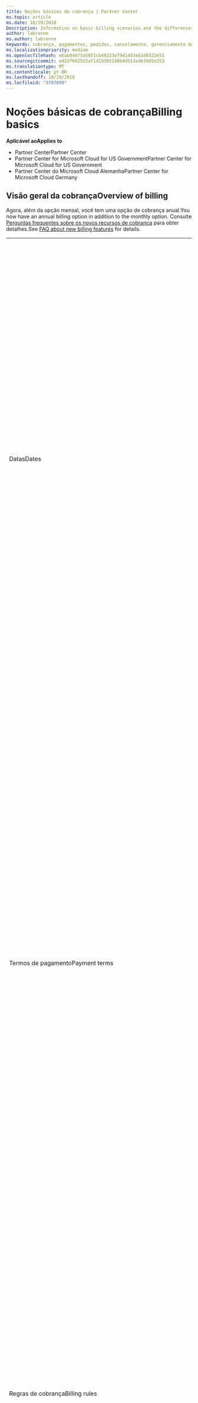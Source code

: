 ```yaml
---
title: Noções básicas de cobrança | Partner Center
ms.topic: article
ms.date: 10/29/2018
Description: Information on basic billing scenarios and the differences between license-based and usage-based billing
author: labrenne
ms.author: labrenne
keywords: cobrança, pagamentos, pedidos, cancelamento, gerenciamento de pedidos, falta de pagamento, fraude, uso indevido, imposto, isenções fiscais, arquivos de reconciliação, arquivo de reconciliação
ms.localizationpriority: medium
ms.openlocfilehash: ebab84673a5651cb40223ef9d1483eb1d0322e51
ms.sourcegitcommit: ed22f6825d3af1d19385198b4d511e4b39d5e353
ms.translationtype: MT
ms.contentlocale: pt-BR
ms.lasthandoff: 10/29/2018
ms.locfileid: "5797099"
---
```

# <a name="billing-basics"></a><span data-ttu-id="f3419-103">Noções básicas de cobrança</span><span class="sxs-lookup"><span data-stu-id="f3419-103">Billing basics</span></span>

**<span data-ttu-id="f3419-104">Aplicável ao</span><span class="sxs-lookup"><span data-stu-id="f3419-104">Applies to</span></span>**

-  <span data-ttu-id="f3419-105">Partner Center</span><span class="sxs-lookup"><span data-stu-id="f3419-105">Partner Center</span></span>
-  <span data-ttu-id="f3419-106">Partner Center for Microsoft Cloud for US Government</span><span class="sxs-lookup"><span data-stu-id="f3419-106">Partner Center for Microsoft Cloud for US Government</span></span>
-  <span data-ttu-id="f3419-107">Partner Center do Microsoft Cloud Alemanha</span><span class="sxs-lookup"><span data-stu-id="f3419-107">Partner Center for Microsoft Cloud Germany</span></span>

## <a name="overview-of-billing"></a><span data-ttu-id="f3419-108">Visão geral da cobrança</span><span class="sxs-lookup"><span data-stu-id="f3419-108">Overview of billing</span></span>
<span data-ttu-id="f3419-109">Agora, além da opção mensal, você tem uma opção de cobrança anual.</span><span class="sxs-lookup"><span data-stu-id="f3419-109">You now have an annual billing option in addition to the monthly option.</span></span> <span data-ttu-id="f3419-110">Consulte [Perguntas frequentes sobre os novos recursos de cobrança](faq-about-new-billing-features.md) para obter detalhes.</span><span class="sxs-lookup"><span data-stu-id="f3419-110">See [FAQ about new billing features](faq-about-new-billing-features.md) for details.</span></span>

<table>
<colgroup>
<col width="50%" />
<col width="50%" />
</colgroup>
<tbody>
<tr class="odd">
<td><span data-ttu-id="f3419-111">Datas</span><span class="sxs-lookup"><span data-stu-id="f3419-111">Dates</span></span></td>
<td><ul>
<li><span data-ttu-id="f3419-112">Sua data de cobrança mensal é o dia do mês selecionado durante o registro.</span><span class="sxs-lookup"><span data-stu-id="f3419-112">Your monthly billing date is the day of the month you selected during enrollment.</span></span> <span data-ttu-id="f3419-113">A Microsoft enviará um email de confirmação que inclui sua data de cobrança.</span><span class="sxs-lookup"><span data-stu-id="f3419-113">Microsoft will send a confirmation email that includes your billing date.</span></span></li>
<li><span data-ttu-id="f3419-114">Você pode encontrar listas de preços com um (1) mês de antecedência, pois são atualizadas mensalmente.</span><span class="sxs-lookup"><span data-stu-id="f3419-114">You can find price lists one (1) month in advance, as they're updated monthly.</span></span> <span data-ttu-id="f3419-115">Os preços baseados em licença são garantidos durante o período da assinatura, geralmente 12 meses a partir da data de compra.</span><span class="sxs-lookup"><span data-stu-id="f3419-115">License-based prices are guaranteed for the term of the subscription, usually 12 months from the purchase date.</span></span> <span data-ttu-id="f3419-116">Os preços baseados em uso podem ser alterados mensalmente.</span><span class="sxs-lookup"><span data-stu-id="f3419-116">Usage-based prices can change on a monthly basis.</span></span> <span data-ttu-id="f3419-117">Forneceremos um aviso com 30 dias de antecedência sobre qualquer alteração de preço por meio da publicação da nossa Lista de preços para parceiros.</span><span class="sxs-lookup"><span data-stu-id="f3419-117">We will provide 30 days’ notice for any price change through the publication of our Partner Price List.</span></span></li>
</ul></td>
</tr>
<tr class="even">
<td><span data-ttu-id="f3419-118">Termos de pagamento</span><span class="sxs-lookup"><span data-stu-id="f3419-118">Payment terms</span></span></td>
<td><ul>
<li><span data-ttu-id="f3419-119">Termos de pagamento - 60 dias corridos.</span><span class="sxs-lookup"><span data-stu-id="f3419-119">Payment terms - net 60 days.</span></span></li>
<li><span data-ttu-id="f3419-120">Os pagamentos devem ser feitos de acordo com a data de vencimento da fatura (60 dias após a data de cobrança) ou a conta se tornará inadimplente.</span><span class="sxs-lookup"><span data-stu-id="f3419-120">Payments must be made by the invoice due date (60 days after the billing date), or the account will be delinquent.</span></span></li>
<li><span data-ttu-id="f3419-121">As contas inadimplentes estão sujeitas a suspensão e/ou encerramento do programa Provedor de Soluções na Nuvem.</span><span class="sxs-lookup"><span data-stu-id="f3419-121">Delinquent accounts are subject to suspension and/or termination from the Cloud Solution Provider program.</span></span> <span data-ttu-id="f3419-122">As contas suspensas não podem criar novos clientes ou pedidos, solicitar uma relação de revendedor, aumentar ou diminuir quantidades de assinaturas, solicitar assinaturas de complemento, converter ou realizar a transição de uma assinatura. Além disso, elas estarão limitadas ao gerenciamento de clientes, assinaturas e recursos existentes até que as contas sejam reativadas.</span><span class="sxs-lookup"><span data-stu-id="f3419-122">Suspended accounts can't create a new customer or order, request a reseller relationship, increase or decrease quantities of subscriptions, order add-on subscriptions, convert or transition a subscription and will be limited to managing existing customers, subscriptions and resources until the account is brought current.</span></span> <span data-ttu-id="f3419-123">Os parceiros podem retomar a funcionalidade total de suas contas suspensas quando quitarem as cobranças pendentes.</span><span class="sxs-lookup"><span data-stu-id="f3419-123">Partners can regain full functionality of their suspended accounts when they pay their outstanding bills.</span></span></li>
</ul></td>
</tr>
<tr class="odd">
<td><span data-ttu-id="f3419-124">Regras de cobrança</span><span class="sxs-lookup"><span data-stu-id="f3419-124">Billing rules</span></span></td>
<td><ul>
<li><span data-ttu-id="f3419-125">Você receberá uma fatura todo mês para o programa CSP.</span><span class="sxs-lookup"><span data-stu-id="f3419-125">You will receive one invoice each month for the CSP program.</span></span></li>
<li><span data-ttu-id="f3419-126">As assinaturas baseadas em licença são cobradas de acordo com as licenças adquiridas, e não de licenças usadas.</span><span class="sxs-lookup"><span data-stu-id="f3419-126">License-based subscriptions are billed based on licenses purchased, not licenses used.</span></span></li>
<li><span data-ttu-id="f3419-127">As assinaturas por uso do Azure são cobradas com base em taxas limitadas, de acordo com o consumo.</span><span class="sxs-lookup"><span data-stu-id="f3419-127">Azure (usage-based subscriptions) are billed according to metered rates, based on consumption.</span></span></li>
<li><span data-ttu-id="f3419-128">O preço é garantido por meio do termo da assinatura.</span><span class="sxs-lookup"><span data-stu-id="f3419-128">Price is guaranteed through the term of the subscription.</span></span> <span data-ttu-id="f3419-129">Os preços podem mudar na renovação da assinatura.</span><span class="sxs-lookup"><span data-stu-id="f3419-129">Prices may change at subscription renewal.</span></span></li>
</ul></td>
</tr>
<tr class="even">
<td><span data-ttu-id="f3419-130">Disponibilidade de fatura</span><span class="sxs-lookup"><span data-stu-id="f3419-130">Invoice availability</span></span></td>
<td><ul>
<li><span data-ttu-id="f3419-131">Você pode ver e baixar suas faturas e seus arquivos de reconciliação na página Cobrança no Partner Center.</span><span class="sxs-lookup"><span data-stu-id="f3419-131">You can view and download your invoices and reconciliation files from the Billing page in the Partner Center.</span></span> <span data-ttu-id="f3419-132">Observe que as faturas mensais estarão disponíveis no Partner Center em até quatro (4) dias da data de cobrança selecionada.</span><span class="sxs-lookup"><span data-stu-id="f3419-132">Note that monthly invoices are available on Partner Center within four (4) days of your selected billing date.</span></span></li>
</ul></td>
</tr>
<tr class="odd">
<td><span data-ttu-id="f3419-133">Ajustes/créditos/cancelamentos</span><span class="sxs-lookup"><span data-stu-id="f3419-133">Adjustments/Credits/Cancellations</span></span></td>
<td><ul>
<li><span data-ttu-id="f3419-134">Você verá os ajustes e créditos em atraso em sua próxima fatura de cobrança após o crédito ou ajuste ser aplicado.</span><span class="sxs-lookup"><span data-stu-id="f3419-134">You'll see adjustments and credits in arrears on your next billing invoice after the credit or adjustment is applied.</span></span></li>
</ul></td>
</tr>
<tr class="even">
<td><span data-ttu-id="f3419-135">Imposto</span><span class="sxs-lookup"><span data-stu-id="f3419-135">Tax</span></span></td>
<td><ul>
<li><span data-ttu-id="f3419-136">Você pagará imposto com base em seus detalhes, (não dos seus clientes) como a relação de faturamento, que é entre você e a Microsoft.</span><span class="sxs-lookup"><span data-stu-id="f3419-136">You will be taxed based on your details, (not your customers') as the billing relationship is between Microsoft and you.</span></span></li>
<li><span data-ttu-id="f3419-137">Você pode enviar seu ID do contribuinte durante a aceitação ou por meio de uma solicitação de serviço.</span><span class="sxs-lookup"><span data-stu-id="f3419-137">You can submit your tax ID during onboarding or via a service request.</span></span> <span data-ttu-id="f3419-138">Você verá as alterações refletidas no seu próximo ciclo de cobrança.</span><span class="sxs-lookup"><span data-stu-id="f3419-138">You'll see the changes reflected on your next billing cycle.</span></span></li>
<li><span data-ttu-id="f3419-139">Para <strong>isenção de impostos sobre vendas e retenção</strong>, você deve enviar a documentação do contribuinte por meio de uma solicitação de serviço.</span><span class="sxs-lookup"><span data-stu-id="f3419-139">For <strong>withholding and sales tax exemption</strong>, you must submit tax documentation via a service request.</span></span> <span data-ttu-id="f3419-140">Você verá as alterações e reembolsos apropriados em seu próximo ciclo de cobrança.</span><span class="sxs-lookup"><span data-stu-id="f3419-140">You'll see the changes and appropriate refunds on your next billing cycle.</span></span></li>
<li><span data-ttu-id="f3419-141">Para <strong>isenção de imposto sobre valor agregado (IVA)</strong>, você deve enviar seu ID de IVA (validado pela Microsoft) por meio de uma solicitação de serviço.</span><span class="sxs-lookup"><span data-stu-id="f3419-141">For <strong>value added tax (VAT) exemption</strong>, you must submit your VAT ID (validated by Microsoft) via a service request.</span></span> <span data-ttu-id="f3419-142">Você verá as alterações e reembolsos apropriados em seu próximo ciclo de cobrança.</span><span class="sxs-lookup"><span data-stu-id="f3419-142">You'll see the changes and appropriate refunds on your next billing cycle.</span></span></li>
<li><span data-ttu-id="f3419-143">Encontre mais detalhes sobre impostos a partir do escritório fiscal local ou de um consultor de impostos.</span><span class="sxs-lookup"><span data-stu-id="f3419-143">Find further tax details from your local tax office or tax advisor.</span></span></li>
</ul></td>
</tr>
</tbody>
</table>

 

## <a name="license-based-billing"></a><span data-ttu-id="f3419-144">Cobrança baseada em licença</span><span class="sxs-lookup"><span data-stu-id="f3419-144">License-based billing</span></span>



<table>
<colgroup>
<col width="50%" />
<col width="50%" />
</colgroup>
<tbody>
<tr class="odd">
<td><span data-ttu-id="f3419-145">Regras de cobrança</span><span class="sxs-lookup"><span data-stu-id="f3419-145">Billing rules</span></span></td>
<td><ul>
<li><span data-ttu-id="f3419-146">As assinaturas são anuais com renovação automática.</span><span class="sxs-lookup"><span data-stu-id="f3419-146">Subscriptions are annual and auto-renewed.</span></span></li>
<li><span data-ttu-id="f3419-147">A cobrança é em 12 pagamentos mensais por assinatura anual.</span><span class="sxs-lookup"><span data-stu-id="f3419-147">Billing is in 12 monthly payments per annual subscription.</span></span></li>
<li><span data-ttu-id="f3419-148">Você será cobrado com antecedência pelo próximo período de cobrança pelos serviços baseados em licença, de acordo com o número de licenças no final do período de cobrança anterior.</span><span class="sxs-lookup"><span data-stu-id="f3419-148">You are billed in advance for the next billing period for license-based services, based on number of licenses at the end of the prior billing period.</span></span></li>
<li><span data-ttu-id="f3419-149">Você é cobrado/creditado em atraso de pagamento por alterações no número de licenças (cálculo proporcional com base em dias de licença).</span><span class="sxs-lookup"><span data-stu-id="f3419-149">You are billed/credited in arrears for any changes in the number of licenses(pro-rata calculation based on license-days).</span></span> <span data-ttu-id="f3419-150">Cálculo proporcional usa a seguinte fórmula: [ROUND((ROUND(Preço unitário \* Quantidade/Número de dias no mês proporcional, 2) \* Número de dias proporcionais) / Quantidade, 2) \* Quantidade]</span><span class="sxs-lookup"><span data-stu-id="f3419-150">Pro-rata calculation uses the following formula: [ROUND((ROUND(Unit Price \* Quantity / Number of days in pro-rated Month, 2) \* Number of pro-rated days) / Quantity, 2) \* Quantity]</span></span></li>
<li><span data-ttu-id="f3419-151">Pagamentos são cobrados por assentos vendidos (não assentos provisionados).</span><span class="sxs-lookup"><span data-stu-id="f3419-151">Payments are billed for seats sold (not seats provisioned).</span></span></li>
</ul></td>
</tr>
<tr class="even">
<td><span data-ttu-id="f3419-152">Ajustes/créditos/cancelamentos</span><span class="sxs-lookup"><span data-stu-id="f3419-152">Adjustments/Credits/Cancellations</span></span></td>
<td><ul>
<li><span data-ttu-id="f3419-153">Taxas de término antecipado atualmente não são cobradas pelo cancelamento dos serviços baseados em licença.</span><span class="sxs-lookup"><span data-stu-id="f3419-153">Early termination fees are currently not charged for the cancellation of license-based services.</span></span></li>
<li><span data-ttu-id="f3419-154">Os créditos de cancelamento para serviços baseados em licença são proporcionais aos dias não utilizados para cancelamentos de ciclo médio (bem como pela diminuição de licenças pela fórmula acima).</span><span class="sxs-lookup"><span data-stu-id="f3419-154">Cancellation credits for licensed based services are pro-rated for unused days for mid-cycle cancellations (as well as license decreases per the formula above).</span></span></li>
</ul></td>
</tr>
</tbody>
</table>

 

## <a name="usage-based-billing"></a><span data-ttu-id="f3419-155">Cobrança baseada em uso</span><span class="sxs-lookup"><span data-stu-id="f3419-155">Usage-based billing</span></span>


<span data-ttu-id="f3419-156">O Azure opera no modelo "pré-pago", em que você só será cobrado pelos serviços Azure usados.</span><span class="sxs-lookup"><span data-stu-id="f3419-156">Azure operates in the "pay as you go" model, in which you are only billed for Azure services used.</span></span>

<table>
<colgroup>
<col width="50%" />
<col width="50%" />
</colgroup>
<tbody>
<tr class="odd">
<td><span data-ttu-id="f3419-157">Regras de cobrança</span><span class="sxs-lookup"><span data-stu-id="f3419-157">Billing rules</span></span></td>
<td><ul>
<li><span data-ttu-id="f3419-158">As assinaturas são de mês a mês e renovadas automaticamente de acordo com as novas taxas de serviço limitadas.</span><span class="sxs-lookup"><span data-stu-id="f3419-158">Subscriptions are month-to-month and auto-renew at the new metered service rates.</span></span> <span data-ttu-id="f3419-159">A cobrança é mensal em atraso de pagamento, de acordo com o uso.</span><span class="sxs-lookup"><span data-stu-id="f3419-159">Billing is monthly in arrears, based on usage.</span></span></li>
<li><span data-ttu-id="f3419-160">As taxas de serviço limitadas podem ser alteradas dentro do ciclo de fatura.</span><span class="sxs-lookup"><span data-stu-id="f3419-160">Metered service rates can change within the invoice cycle.</span></span>
<ul>
<li><span data-ttu-id="f3419-161">Preço aumenta: 30 dias de aviso prévio é fornecido.</span><span class="sxs-lookup"><span data-stu-id="f3419-161">Price increases: 30 days notice is provided.</span></span></li>
<li><span data-ttu-id="f3419-162">Preço diminui: dia de alteração refletido.</span><span class="sxs-lookup"><span data-stu-id="f3419-162">Price decreases: reflected day of change.</span></span></li>
<li><span data-ttu-id="f3419-163">As assinaturas existentes usam a taxa em vigor no início do ciclo de cobrança.</span><span class="sxs-lookup"><span data-stu-id="f3419-163">Existing subscriptions use the rate in effect at the beginning of the bill cycle.</span></span></li>
<li><span data-ttu-id="f3419-164">As novas assinaturas (criadas no ciclo de cobrança) usam a taxa em vigor na data de criação.</span><span class="sxs-lookup"><span data-stu-id="f3419-164">New subscriptions (created within bill cycle) use the rate in effect at the create date.</span></span></li>
</ul></li>
</ul></td>
</tr>
<tr class="even">
<td><span data-ttu-id="f3419-165">Ajustes/créditos/cancelamentos</span><span class="sxs-lookup"><span data-stu-id="f3419-165">Adjustments/Credits/Cancellations</span></span></td>
<td><ul>
<li><span data-ttu-id="f3419-166">Você verá pagamentos com ajustes em sua próxima fatura de cobrança mensal.</span><span class="sxs-lookup"><span data-stu-id="f3419-166">You'll see payments with adjustments on your next monthly billing invoice.</span></span></li>
<li><span data-ttu-id="f3419-167">Taxas de término antecipado atualmente não são cobradas pelo cancelamento dos serviços baseados em uso.</span><span class="sxs-lookup"><span data-stu-id="f3419-167">Early termination fees are currently not charged for the cancellation of usage-based services.</span></span></li>
<li><span data-ttu-id="f3419-168">Você verá créditos de qualquer tipo, incluindo créditos SLAs, em sua próxima fatura de cobrança mensal.</span><span class="sxs-lookup"><span data-stu-id="f3419-168">You'll see credits of any type, including SLA credits, on your next monthly billing invoice.</span></span></li>
</ul></td>
</tr>
</tbody>
</table>

## <a name="one-time-billing"></a><span data-ttu-id="f3419-169">Cobrança única</span><span class="sxs-lookup"><span data-stu-id="f3419-169">One-time billing</span></span>

<span data-ttu-id="f3419-170">Os parceiros do programa Cloud Solution Provider (CSP) podem oferecer a seus clientes instâncias reservadas em máquinas virtuais do Microsoft Azure.</span><span class="sxs-lookup"><span data-stu-id="f3419-170">Partners in the Cloud Solution Provider program (CSP) can offer their customers reserved instances on Microsoft Azure virtual machines.</span></span> <span data-ttu-id="f3419-171">Os clientes podem reservar máquinas virtuais com antecedência – para termos de um ano ou três anos – e experimentar uma economia significativa no uso do Azure.</span><span class="sxs-lookup"><span data-stu-id="f3419-171">Customers can reserve virtual machines in advance – for one-year or three-year terms – and experience significant savings on Azure usage.</span></span>   

<span data-ttu-id="f3419-172">Seus clientes pagam antecipadamente por Instâncias de VM Reservadas do Azure.</span><span class="sxs-lookup"><span data-stu-id="f3419-172">Your customers pay in advance for Azure Reserved VM Instances.</span></span> <span data-ttu-id="f3419-173">Quando você comprar Instâncias de VM Reservadas do Azure em nome de um cliente, ,, receberá faturas e arquivos de reconciliação para esses encargos únicos.</span><span class="sxs-lookup"><span data-stu-id="f3419-173">When you buy Azure Reserved VM Instances on behalf of a customer, you’ll receive invoices and reconciliation files for these one-time charges.</span></span> 

>[!IMPORTANT]
><span data-ttu-id="f3419-174">Se você comprar Instâncias de VM Reservadas do Azure para um cliente em um mercado com uma moeda diferente da sua, a moeda de cobrança padrão se baseará no mercado do cliente, não em sua localização.</span><span class="sxs-lookup"><span data-stu-id="f3419-174">If you purchase Azure Reserved VM Instances for a customer in a market with a currency different from yours, the default billing currency is based on the customer’s market, not your location.</span></span> <span data-ttu-id="f3419-175">Se você tiver clientes em vários mercados, receberá faturas separadas e arquivos de reconciliação para cada moeda em que os clientes precisam ser cobrados, permitindo que você envie faturas para seus clientes na moeda apropriada.</span><span class="sxs-lookup"><span data-stu-id="f3419-175">If you have customers in multiple markets, you’ll receive separate invoices and reconciliation files for each currency customers need to be billed in, allowing you to invoice your customers in the appropriate currency.</span></span> 

<span data-ttu-id="f3419-176">Para acessar arquivos de reconciliação e faturas de cobrança única, seleciona **a cobrança** do Partner Center e, em seguida, selecione **uma vez**.</span><span class="sxs-lookup"><span data-stu-id="f3419-176">To access one-time charge invoices and reconciliation files, select **Billing** from Partner Center and then select **One time**.</span></span> 

### <a name="manage-your-one-time-billing"></a><span data-ttu-id="f3419-177">Gerenciar a cobrança única</span><span class="sxs-lookup"><span data-stu-id="f3419-177">Manage your one-time billing</span></span>

#### <a name="view-your-current-billing-status-invoices-and-recon-files"></a><span data-ttu-id="f3419-178">Exibir o status de cobrança, as faturas e os arquivos de reconhecimento atuais</span><span class="sxs-lookup"><span data-stu-id="f3419-178">View your current billing status, invoices, and recon files</span></span>

1.  <span data-ttu-id="f3419-179">No Partner Center, selecione **de cobrança** e, em seguida, **uma vez** para exibir o status de cobrança.</span><span class="sxs-lookup"><span data-stu-id="f3419-179">In Partner Center, select **Billing** and then **One time** to view your billing status.</span></span> 
2.  <span data-ttu-id="f3419-180">Selecione uma fatura ou um arquivo de reconhecimento para exibir informações mais detalhadas.</span><span class="sxs-lookup"><span data-stu-id="f3419-180">Select an invoice or recon file to view more detailed information.</span></span> 

#### <a name="view-a-customers-order-history"></a><span data-ttu-id="f3419-181">Exibir o histórico de pedidos de um cliente</span><span class="sxs-lookup"><span data-stu-id="f3419-181">View a customer’s order history</span></span>

1.  <span data-ttu-id="f3419-182">Selecione **os clientes** no menu Partner Center.</span><span class="sxs-lookup"><span data-stu-id="f3419-182">Select **Customers** from the Partner Center menu.</span></span>
2.  <span data-ttu-id="f3419-183">Na sua página **Clientes**, localize o cliente cujo histórico de pedidos você deseja exibir e, em seguida, selecione a seta para baixo para expandir o registro do cliente.</span><span class="sxs-lookup"><span data-stu-id="f3419-183">On your **Customers** page, find the customer whose order history you want to view and then select the down arrow to expand the customer’s record.</span></span> 
3.  <span data-ttu-id="f3419-184">Selecione **Exibir pedidos** para exibir o histórico de pedidos.</span><span class="sxs-lookup"><span data-stu-id="f3419-184">Select **View orders** to display the order history.</span></span>

#### <a name="download-a-credit-note"></a><span data-ttu-id="f3419-185">Baixe uma nota de crédito</span><span class="sxs-lookup"><span data-stu-id="f3419-185">Download a credit note</span></span>

<span data-ttu-id="f3419-186">Que você exercício um crédito completo (Void fatura) e uma nova cobrança, forneceremos uma nota de crédito para cancelar a fatura original, e também um documento totalmente novo.</span><span class="sxs-lookup"><span data-stu-id="f3419-186">In the event that you exercise a full credit (Void Invoice) and rebill, we’ll give you a credit note to cancel out the original invoice, and also a full new document.</span></span> <span data-ttu-id="f3419-187">Você pode solicitar uma crédito/nova cobrança pelos seguintes motivos:</span><span class="sxs-lookup"><span data-stu-id="f3419-187">You can request a credit/rebill for the following reasons:</span></span>
-   <span data-ttu-id="f3419-188">Correções de ordem de compra ou endereço</span><span class="sxs-lookup"><span data-stu-id="f3419-188">Address or purchase order corrections</span></span>
-   <span data-ttu-id="f3419-189">Fatura gerada e, em seguida, um reembolso de imposto foi aplicado.</span><span class="sxs-lookup"><span data-stu-id="f3419-189">Invoice generated and then a tax refund was applied.</span></span> <span data-ttu-id="f3419-190">Você pode solicitar uma crédito/nova cobrança para obter o reembolso de imposto puxado de volta para a fatura original.</span><span class="sxs-lookup"><span data-stu-id="f3419-190">You can request a credit/rebill to get the tax refund pulled back into the original invoice.</span></span> <span data-ttu-id="f3419-191">Isso também é verdadeiro para reembolsos, como você pode solicitar uma crédito/nova cobrança da fatura original e, em seguida, recepção em um reembolso.</span><span class="sxs-lookup"><span data-stu-id="f3419-191">This is also true for refunds, as you can request a credit/rebill of the original invoice and then pull in a refund.</span></span>
